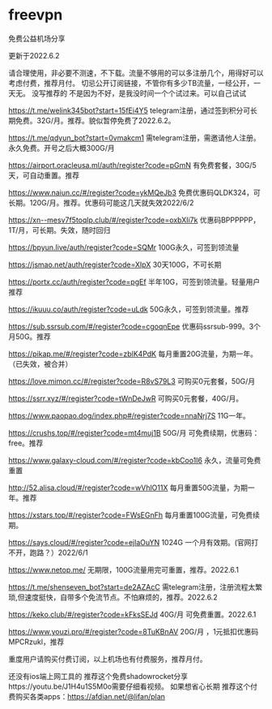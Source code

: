 # freevpn
免费公益机场分享

更新于2022.6.2

请合理使用，非必要不测速，不下载。流量不够用的可以多注册几个，用得好可以考虑付费，推荐月付。
切忌公开订阅链接，不管你有多少TB流量，一经公开，一天无。
没写推荐的 不是因为不好，是我没时间一个个试过来。可以自己试试


https://t.me/welink345bot?start=15fEi4Y5
telegram注册，通过签到积分可长期免费。32G/月。推荐。貌似暂停免费了2022.6.2。

https://t.me/qdyun_bot?start=0vmakcm1
需telegram注册，需邀请他人注册。永久免费。开号之后大概300G/月

https://airport.oracleusa.ml/auth/register?code=pGmN
有免费套餐，30G/5天，可自动重置。推荐

https://www.naiun.cc/#/register?code=ykMQeJb3
免费优惠码QLDK324，可长期。120G/月。推荐。优惠码可能这几天就失效2022/6/2

https://xn--mesv7f5toqlp.club/#/register?code=oxbXIi7k
优惠码BPPPPPP，1T/月，可长期。失效，随时回归

https://bpyun.live/auth/register?code=SQMr
100G永久，可签到领流量

https://jsmao.net/auth/register?code=XIpX
30天100G，不可长期

https://portx.cc/auth/register?code=pgEf
半年10G，可签到领流量。轻量用户推荐

https://ikuuu.co/auth/register?code=uLdk
50G永久，可签到领流量。推荐

https://sub.ssrsub.com/#/register?code=cgoqnEpe
优惠码ssrsub-999。3个月50G。推荐

https://pikap.me/#/register?code=zblK4PdK
每月重置20G流量，为期一年。（已失效，被合并）

https://love.mimon.cc/#/register?code=R8vS79L3
可购买0元套餐，50G/月

https://ssrr.xyz/#/register?code=tWnDeJwR
可购买0元套餐，40G/月。

https://www.paopao.dog/index.php#/register?code=nnaNrj7S
11G一年。

https://crushs.top/#/register?code=mt4muj1B
50G/月 可免费续期，优惠码：free。推荐

https://www.galaxy-cloud.com/#/register?code=kbCoo1l6
永久，流量可免费重置

http://52.alisa.cloud/#/register?code=wVhlO11X
每月重置50G流量，为期一年。推荐

https://xstars.top/#/register?code=FWsEGnFh
每月重置100G流量，可免费续期。

https://says.cloud/#/register?code=ejlaOuYN
1024G 一个月有效期。(官网打不开，跑路？）2022/6/1

https://www.netop.me/
无期限，100G流量用完可重置，推荐。2022.6.1

https://t.me/shenseven_bot?start=de2AZAcC
需telegram注册，注册流程太繁琐,但速度挺快，自带多个免流节点。不怕麻烦的，推荐。2022.6.2

https://keko.club/#/register?code=kFksSEJd
40G/月 可免费重置。2022.6.1

https://www.youzi.pro/#/register?code=8TuKBnAV
20G/月 ，1元抵扣优惠码MPCRzukl，推荐

重度用户请购买付费订阅，以上机场也有付费服务，推荐月付。

还没有ios端上网工具的
推荐这个免费shadowrocket分享https://youtu.be/J1H4u1S5M0o需要仔细看视频。
如果想省心长期 推荐这个付费购买各类apps：https://afdian.net/@lifan/plan
